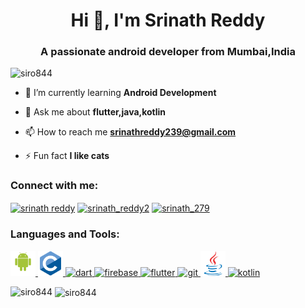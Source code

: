 <h1 align="center">Hi 👋, I'm Srinath Reddy</h1>
<h3 align="center">A passionate android developer from Mumbai,India</h3>

<p align="left"> <img src="https://komarev.com/ghpvc/?username=siro844&label=Profile%20views&color=0e75b6&style=flat" alt="siro844" /> </p>

- 🌱 I’m currently learning **Android Development**

- 💬 Ask me about **flutter,java,kotlin**

- 📫 How to reach me **srinathreddy239@gmail.com**

- ⚡ Fun fact **I like cats**

<h3 align="left">Connect with me:</h3>
<p align="left">
<a href="https://linkedin.com/in/srinath reddy" target="blank"><img align="center" src="https://raw.githubusercontent.com/rahuldkjain/github-profile-readme-generator/master/src/images/icons/Social/linked-in-alt.svg" alt="srinath reddy" height="30" width="40" /></a>
<a href="https://instagram.com/srinath_reddy2" target="blank"><img align="center" src="https://raw.githubusercontent.com/rahuldkjain/github-profile-readme-generator/master/src/images/icons/Social/instagram.svg" alt="srinath_reddy2" height="30" width="40" /></a>
<a href="https://www.codechef.com/users/srinath_279" target="blank"><img align="center" src="https://cdn.jsdelivr.net/npm/simple-icons@3.1.0/icons/codechef.svg" alt="srinath_279" height="30" width="40" /></a>
</p>

<h3 align="left">Languages and Tools:</h3>
<p align="left"> <a href="https://developer.android.com" target="_blank" rel="noreferrer"> <img src="https://raw.githubusercontent.com/devicons/devicon/master/icons/android/android-original-wordmark.svg" alt="android" width="40" height="40"/> </a> <a href="https://www.cprogramming.com/" target="_blank" rel="noreferrer"> <img src="https://raw.githubusercontent.com/devicons/devicon/master/icons/c/c-original.svg" alt="c" width="40" height="40"/> </a> <a href="https://dart.dev" target="_blank" rel="noreferrer"> <img src="https://www.vectorlogo.zone/logos/dartlang/dartlang-icon.svg" alt="dart" width="40" height="40"/> </a> <a href="https://firebase.google.com/" target="_blank" rel="noreferrer"> <img src="https://www.vectorlogo.zone/logos/firebase/firebase-icon.svg" alt="firebase" width="40" height="40"/> </a> <a href="https://flutter.dev" target="_blank" rel="noreferrer"> <img src="https://www.vectorlogo.zone/logos/flutterio/flutterio-icon.svg" alt="flutter" width="40" height="40"/> </a> <a href="https://git-scm.com/" target="_blank" rel="noreferrer"> <img src="https://www.vectorlogo.zone/logos/git-scm/git-scm-icon.svg" alt="git" width="40" height="40"/> </a> <a href="https://www.java.com" target="_blank" rel="noreferrer"> <img src="https://raw.githubusercontent.com/devicons/devicon/master/icons/java/java-original.svg" alt="java" width="40" height="40"/> </a> <a href="https://kotlinlang.org" target="_blank" rel="noreferrer"> <img src="https://www.vectorlogo.zone/logos/kotlinlang/kotlinlang-icon.svg" alt="kotlin" width="40" height="40"/> </a> </p>

<p><img align="left" src="https://github-readme-stats.vercel.app/api/top-langs?username=siro844&show_icons=true&locale=en&layout=compact" alt="siro844" /></p>

<p>&nbsp;<img align="center" src="https://github-readme-stats.vercel.app/api?username=siro844&show_icons=true&locale=en" alt="siro844" /></p>
